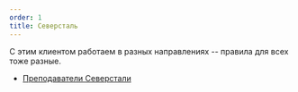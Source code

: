 ```yaml
---
order: 1
title: Северсталь
---
```


С этим клиентом работаем в разных направлениях -- правила для всех тоже разные.

-  [Преподаватели Северстали](./prepodavateli-severstali/_index)
